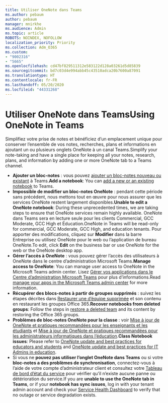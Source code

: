 ```yaml
---
title: Utiliser OneNote dans Teams
ms.author: pebaum
author: pebaum
manager: mnirkhe
ms.audience: Admin
ms.topic: article
ROBOTS: NOINDEX, NOFOLLOW
localization_priority: Priority
ms.collection: Adm_O365
ms.custom:
- "9002316"
- "5665"
ms.openlocfilehash: cd47bf829511312e583122d128a03261d5d85839
ms.sourcegitcommit: bd7c03d4e994abb45c43510adca20b7600a87091
ms.translationtype: HT
ms.contentlocale: fr-FR
ms.lasthandoff: 05/20/2020
ms.locfileid: "44331268"
---
```

# <a name="using-onenote-in-teams"></a><span data-ttu-id="27e87-102">Utiliser OneNote dans Teams</span><span class="sxs-lookup"><span data-stu-id="27e87-102">Using OneNote in Teams</span></span>

<span data-ttu-id="27e87-103">Simplifiez votre prise de notes et bénéficiez d’un emplacement unique pour conserver l’ensemble de vos notes, recherches, plans et informations en ajoutant un ou plusieurs onglets OneNote à un canal Teams.</span><span class="sxs-lookup"><span data-stu-id="27e87-103">Simplify your note-taking and have a single place for keeping all your notes, research, plans, and information by adding one or more OneNote tab to a Teams channel.</span></span>

- <span data-ttu-id="27e87-104">**Ajouter un bloc-notes** : vous pouvez [ajouter un bloc-notes nouveau ou existant](https://support.microsoft.com/fr-FR/office/add-a-onenote-notebook-to-teams-0ec78cc3-ba3b-4279-a88e-aa40af9865c2) à Teams.</span><span class="sxs-lookup"><span data-stu-id="27e87-104">**Add a notebook**: You can [add a new or an existing notebook](https://support.microsoft.com/fr-FR/office/add-a-onenote-notebook-to-teams-0ec78cc3-ba3b-4279-a88e-aa40af9865c2) to Teams.</span></span>
- <span data-ttu-id="27e87-105">**Impossible de modifier un bloc-notes OneNote** : pendant cette période sans précédent, nous mettons tout en œuvre pour nous assurer que les services OneNote restent largement disponibles.</span><span class="sxs-lookup"><span data-stu-id="27e87-105">**Unable to edit a OneNote notebook**: During these unprecedented times, we are taking steps to ensure that OneNote services remain highly available.</span></span>  <span data-ttu-id="27e87-106">OneNote dans Teams sera en lecture seule pour les clients Commercial, GCC Moderate, GCC High et Éducation.</span><span class="sxs-lookup"><span data-stu-id="27e87-106">OneNote in Teams will be read-only for commercial, GCC Moderate, GCC High, and education tenants.</span></span> <span data-ttu-id="27e87-107">Pour apporter des modifications, cliquez sur **Modifier** dans la barre Entreprise ou utilisez OneNote pour le web ou l’application de bureau OneNote.</span><span class="sxs-lookup"><span data-stu-id="27e87-107">To edit, click **Edit** on the business bar or use OneNote for the web or the OneNote desktop app.</span></span>
- <span data-ttu-id="27e87-108">**Gérer l’accès à OneNote** : vous pouvez gérer l’accès des utilisateurs à OneNote dans le centre d’administration Microsoft Teams.</span><span class="sxs-lookup"><span data-stu-id="27e87-108">**Manage access to OneNote**: You can manage user access to OneNote in the Microsoft Teams admin center.</span></span> <span data-ttu-id="27e87-109">Lisez [Gérer vos applications dans le Centre d’administration Microsoft Teams](https://docs.microsoft.com/MicrosoftTeams/manage-apps) pour plus d’informations.</span><span class="sxs-lookup"><span data-stu-id="27e87-109">Read [manage your apps in the Microsoft Teams admin center](https://docs.microsoft.com/MicrosoftTeams/manage-apps) for more information.</span></span>
- <span data-ttu-id="27e87-110">**Récupérer des blocs-notes à partir de groupes supprimés** : suivez les étapes décrites dans [Restaurer une d’équipe supprimée](https://docs.microsoft.com/microsoftteams/archive-or-delete-a-team#restore-a-deleted-team) et son contenu en restaurant les groupes Office 365.</span><span class="sxs-lookup"><span data-stu-id="27e87-110">**Recover notebooks from deleted groups**: Follow the steps in [restore a deleted team](https://docs.microsoft.com/microsoftteams/archive-or-delete-a-team#restore-a-deleted-team) and its content by restoring the Office 365 groups.</span></span>
- <span data-ttu-id="27e87-111">**Problèmes de bloc-notes OneNote pour la classe** : voir [Mise à jour de OneNote et pratiques recommandées pour les enseignants et les étudiants](https://support.office.com/article/onenote-update-and-best-practices-for-educators-and-students-dde775f0-8b06-4263-8b54-1e9ddc3dd146) et [Mise à jour de OneNote et pratiques recommandées pour les administrateurs informatiques dans l’éducation](https://support.office.com/article/onenote-update-and-best-practices-for-it-admins-in-education-9d78f2b2-5e25-4288-b597-b4ba463c7b46?ui=en-US&rs=en-US&ad=US).</span><span class="sxs-lookup"><span data-stu-id="27e87-111">**Class Notebook issues**: Please refer to [OneNote update and best practices for educators and students](https://support.office.com/article/onenote-update-and-best-practices-for-educators-and-students-dde775f0-8b06-4263-8b54-1e9ddc3dd146) and [OneNote update and best practices for IT Admins in education](https://support.office.com/article/onenote-update-and-best-practices-for-it-admins-in-education-9d78f2b2-5e25-4288-b597-b4ba463c7b46?ui=en-US&rs=en-US&ad=US).</span></span>
- <span data-ttu-id="27e87-112">Si vous ne **pouvez pas utiliser l’onglet OneNote dans Teams** ou si votre **bloc-notes a des problèmes de synchronisation**, connectez-vous à l’aide de votre compte d’administrateur client et consultez votre [Tableau de bord d’état du service](https://docs.microsoft.com/office365/enterprise/view-service-health) pour vérifier qu’il n’existe aucune panne ou détérioration du service.</span><span class="sxs-lookup"><span data-stu-id="27e87-112">If you are **unable to use the OneNote tab in Teams**, or if your **notebook has sync issues**, log in with your tenant admin account and check your [Service Health Dashboard](https://docs.microsoft.com/office365/enterprise/view-service-health) to verify that no outage or service degradation exists.</span></span>
